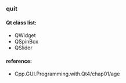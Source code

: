 ### quit 

#### Qt class list:
- QWidget 
- QSpinBox 
- QSlider

#### reference: 
- Cpp.GUI.Programming.with.Qt4/chap01/age

